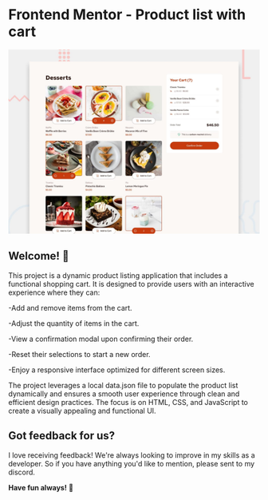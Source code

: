 # Frontend Mentor - Product list with cart

![Design preview for the Product list with cart coding challenge](./preview.jpg)

## Welcome! 👋

This project is a dynamic product listing application that includes a functional shopping cart. It is designed to provide users with an interactive experience where they can:

-Add and remove items from the cart.

-Adjust the quantity of items in the cart.

-View a confirmation modal upon confirming their order.

-Reset their selections to start a new order.

-Enjoy a responsive interface optimized for different screen sizes.

The project leverages a local data.json file to populate the product list dynamically and ensures a smooth user experience through clean and efficient design practices. The focus is on HTML, CSS, and JavaScript to create a visually appealing and functional UI.

## Got feedback for us?

I love receiving feedback! We're always looking to improve in my skills as a developer. So if you have anything you'd like to mention, please sent to my discord.

**Have fun always!** 🚀
